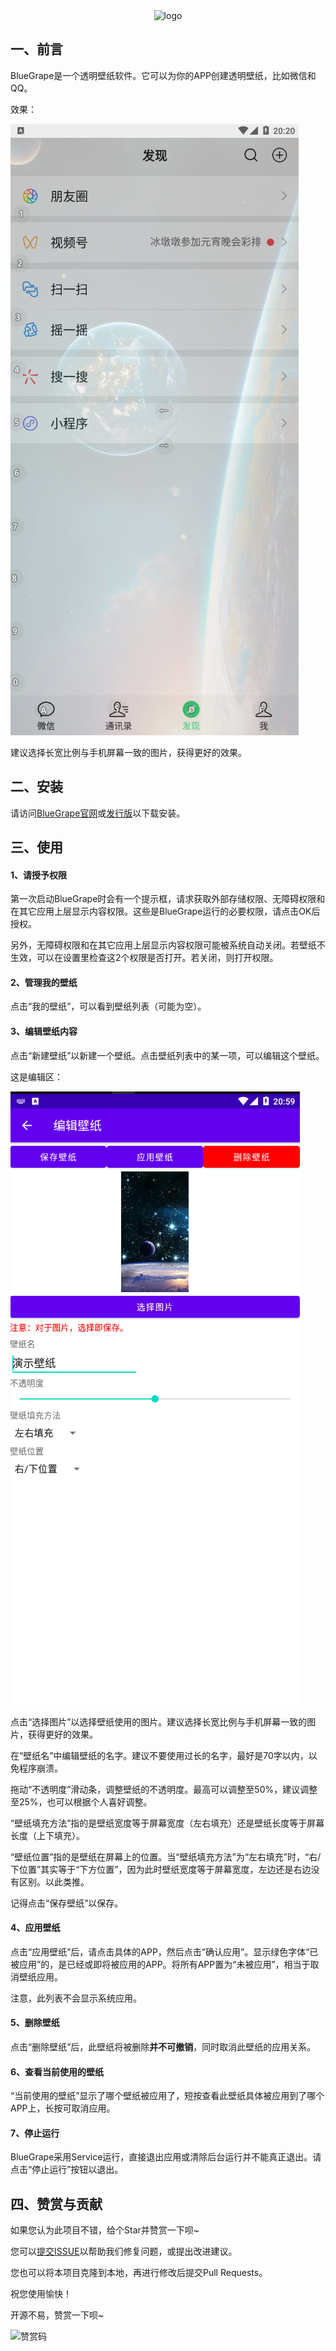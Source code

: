 <div align="center"><img src="https://gitee.com/cyrxdzj/BlueGrape/raw/master/icon/logo.png" alt="logo"></div>

## 一、前言

BlueGrape是一个透明壁纸软件。它可以为你的APP创建透明壁纸，比如微信和QQ。

效果：

![输入图片说明](doc_images/01.png)

建议选择长宽比例与手机屏幕一致的图片，获得更好的效果。

## 二、安装

请访问[BlueGrape官网](https://cyrxdzj.github.io/BlueGrapeWeb/)或[发行版](https://gitee.com/cyrxdzj/BlueGrape/releases)以下载安装。

## 三、使用

#### 1、请授予权限

第一次启动BlueGrape时会有一个提示框，请求获取外部存储权限、无障碍权限和在其它应用上层显示内容权限。这些是BlueGrape运行的必要权限，请点击OK后授权。

另外，无障碍权限和在其它应用上层显示内容权限可能被系统自动关闭。若壁纸不生效，可以在设置里检查这2个权限是否打开。若关闭，则打开权限。

#### 2、管理我的壁纸

点击“我的壁纸”，可以看到壁纸列表（可能为空）。

#### 3、编辑壁纸内容

点击“新建壁纸”以新建一个壁纸。点击壁纸列表中的某一项，可以编辑这个壁纸。

这是编辑区：

![输入图片说明](doc_images/02.png)

点击“选择图片”以选择壁纸使用的图片。建议选择长宽比例与手机屏幕一致的图片，获得更好的效果。

在“壁纸名”中编辑壁纸的名字。建议不要使用过长的名字，最好是70字以内，以免程序崩溃。

拖动“不透明度”滑动条，调整壁纸的不透明度。最高可以调整至50%，建议调整至25%，也可以根据个人喜好调整。

“壁纸填充方法”指的是壁纸宽度等于屏幕宽度（左右填充）还是壁纸长度等于屏幕长度（上下填充）。

“壁纸位置”指的是壁纸在屏幕上的位置。当“壁纸填充方法”为“左右填充”时，“右/下位置”其实等于“下方位置”，因为此时壁纸宽度等于屏幕宽度，左边还是右边没有区别。以此类推。

记得点击“保存壁纸”以保存。

#### 4、应用壁纸

点击“应用壁纸”后，请点击具体的APP，然后点击“确认应用”。显示绿色字体“已被应用”的，是已经或即将被应用的APP。将所有APP置为“未被应用”，相当于取消壁纸应用。

注意，此列表不会显示系统应用。

#### 5、删除壁纸

点击“删除壁纸”后，此壁纸将被删除**并不可撤销**，同时取消此壁纸的应用关系。

#### 6、查看当前使用的壁纸

“当前使用的壁纸”显示了哪个壁纸被应用了，短按查看此壁纸具体被应用到了哪个APP上，长按可取消应用。

#### 7、停止运行

BlueGrape采用Service运行，直接退出应用或清除后台运行并不能真正退出。请点击“停止运行”按钮以退出。

##  四、赞赏与贡献

如果您认为此项目不错，给个Star并赞赏一下呗~

您可以[提交ISSUE](https://gitee.com/cyrxdzj/BlueGrape/issues)以帮助我们修复问题，或提出改进建议。

您也可以将本项目克隆到本地，再进行修改后提交Pull Requests。

祝您使用愉快！

开源不易，赞赏一下呗~

![赞赏码](https://images.gitee.com/uploads/images/2021/0717/205650_6249d470_7354699.png "屏幕截图.png")